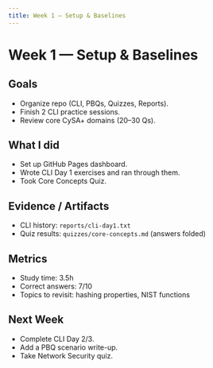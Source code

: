 ```yaml
---
title: Week 1 — Setup & Baselines
---
```


# Week 1 — Setup & Baselines

## Goals
- Organize repo (CLI, PBQs, Quizzes, Reports).
- Finish 2 CLI practice sessions.
- Review core CySA+ domains (20–30 Qs).

## What I did
- Set up GitHub Pages dashboard.
- Wrote CLI Day 1 exercises and ran through them.
- Took Core Concepts Quiz.

## Evidence / Artifacts
- CLI history: `reports/cli-day1.txt`
- Quiz results: `quizzes/core-concepts.md` (answers folded)

## Metrics
- Study time: 3.5h
- Correct answers: 7/10
- Topics to revisit: hashing properties, NIST functions

## Next Week
- Complete CLI Day 2/3.
- Add a PBQ scenario write-up.
- Take Network Security quiz.

